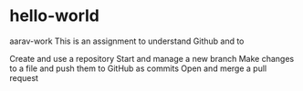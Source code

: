 # hello-world
aarav-work
This is an assignment to understand Github and to

Create and use a repository
Start and manage a new branch
Make changes to a file and push them to GitHub as commits
Open and merge a pull request

